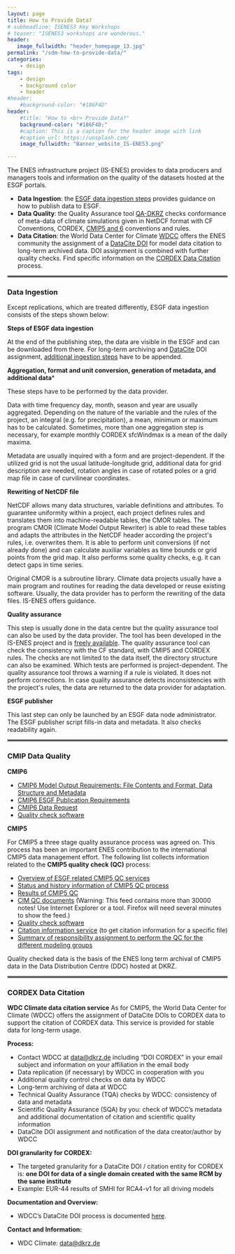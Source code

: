 ```yaml
---
layout: page
title: How to Provide Data?
# subheadline: ISENES3 Key Workshops
# teaser: "ISENES3 workshops are wonderous."
header:
   image_fullwidth: "header_homepage_13.jpg"
permalink: "/sdm-how-to-provide-data/"
categories:
    - design
tags:
    - design
    - background color
    - header
#header:
    #background-color: "#186F4D"
header:
    #title: "How to <br> Provide Data?"
    background-color: "#186F4D;"
    #caption: This is a caption for the header image with link
    #caption_url: https://unsplash.com/
    image_fullwidth: "Banner_website_IS-ENES3.png"

---
```


The ENES infrastructure project (IS-ENES) provides to data producers and managers tools and information on the quality of the datasets hosted at the ESGF portals.

- **Data Ingestion**: the [ESGF data ingestion steps](#dataingestion) provides guidance on how to publish data to ESGF.
- **Data Quality**: the Quality Assurance tool [QA-DKRZ](https://qa-dkrz.readthedocs.io/en/latest/) checks conformance of meta-data of climate simulations given in NetDCF format with CF Conventions, CORDEX, [CMIP5 and 6](#dataquality) conventions and rules.
- **Data Citation**: the World Data Center for Climate [WDCC](https://www.dkrz.de/daten-en/wdcc?set_language=en) offers the ENES community the assignment of a [DataCite DOI](https://datacite.org/) for model data citation to long-term archived data. DOI assignment is combined with further quality checks. Find specific information on the [CORDEX Data Citation](#datacitation) process.

<hr style="border:2px solid gray">

### <a name="dataingestion"></a>Data Ingestion


Except replications, which are treated differently, ESGF data ingestion consists of the steps shown below:

**Steps of ESGF data ingestion**

At the end of the publishing step, the data are visible in the ESGF and can be downloaded from there. For long-term archiving and [DataCite](https://datacite.org/) DOI assignment, [additional ingestion steps](https://is-enes3.github.io/IS-ENES-Website/sdm-how-to-provide-data/#datacitation) have to be appended.

**Aggregation, format and unit conversion, generation of metadata, and additional data***

These steps have to be performed by the data provider.

Data with time frequency day, month, season and year are usually aggregated. Depending on the nature of the variable and the rules of the project, an integral (e.g. for precipitation), a mean, minimum or maximum has to be calculated. Sometimes, more than one aggregation step is necessary, for example monthly CORDEX sfcWindmax is a mean of the daily maxima.

Metadata are usually inquired with a form and are project-dependent. If the utilized grid is not the usual latitude-longitude grid, additional data for grid description are needed, rotation angles in case of rotated poles or a grid map file in case of curvilinear coordinates.

**Rewriting of NetCDF file**

NetCDF allows many data structures, variable definitions and attributes. To guarantee uniformity within a project, each project defines rules and translates them into machine-readable tables, the CMOR tables. The program CMOR (Climate Model Output Rewriter) is able to read these tables and adapts the attributes in the NetCDF header according the project's rules, i.e. overwrites them. It is able to perform unit conversions (if not already done) and can calculate auxiliar variables as time bounds or grid points from the grid map. It also performs some quality checks, e.g. it can detect gaps in time series.

Original CMOR is a subroutine library. Climate data projects usually have a main program and routines for reading the data developed or reuse existing software. Usually, the data provider has to perform the rewriting of the data files. IS-ENES offers guidance.

**Quality assurance**

This step is usually done in the data centre but the quality assurance tool can also be used by the data provider. The tool has been developed in the IS-ENES project and is [freely available](https://qa-dkrz.readthedocs.io/en/latest/). The quality assurance tool can check the consistency with the CF standard, with CMIP5 and CORDEX rules. The checks are not limited to the data itself, the directory structure can also be examined. Which tests are performed is project-dependent. The quality assurance tool throws a warning if a rule is violated. It does not perform corrections. In case quality assurance detects inconsistencies with the project's rules, the data are returned to the data provider for adaptation.

**ESGF publisher**

This last step can only be launched by an ESGF data node administrator. The ESGF publisher script fills-in data and metadata. It also checks readability again.

<hr style="border:2px solid gray">

### <a name="dataquality"></a>CMIP Data Quality


**CMIP6**

- [CMIP6 Model Output Requirements: File Contents and Format, Data Structure and Metadata](https://docs.google.com/document/d/1os9rZ11U0ajY7F8FWtgU4B49KcB59aFlBVGfLC4ahXs/edit)
- [CMIP6 ESGF Publication Requirements](https://docs.google.com/document/d/1oFie37HV0cCpKrcOEVc_ATTAoeklm2zc3ZEfzCdWC4M/edit#heading=h.ssqo7vyqs8qz) 
- [CMIP6 Data Request]( https://wcrp-cmip.github.io/WGCM_Infrastructure_Panel/CMIP6/data_request.html)
- [Quality check software](https://qa-dkrz.readthedocs.io/en/latest/)

**CMIP5**

For CMIP5 a three stage quality assurance process was agreed on. This process has been an important ENES contribution to the international CMIP5 data management effort. The following list collects information related to the **CMIP5 quality check (QC)** process:

- [Overview of ESGF related CMIP5 QC services](https://redmine.dkrz.de/projects/cmip5-qc/wiki)
- [Status and history information of CMIP5 QC process](https://www.wdc-climate.de/WDCC/CMIP5/QCStatus.jsp)
- [Results of CMIP5 QC](https://www.wdc-climate.de/WDCC/CMIP5/QCResult.jsp)
- [CIM QC documents](https://www.wdc-climate.de/WDCC/CMIP5/feed/) (Warning: This feed contains more than 30000 notes! Use Internet Explorer or a tool. Firefox will need several minutes to show the feed.)
- [Quality check software](https://qa-dkrz.readthedocs.io/en/latest/)
- [Citation information service](https://www.wdc-climate.de/WDCC/CMIP5/Citation.jsp) (to get citation information for a specific file)
- [Summary of responsibility assignment to perform the QC for the different modeling groups](https://redmine.dkrz.de/projects/cmip5-qc/wiki/QC_L2_Responsibility)
 
Quality checked data is the basis of the ENES long term archival of CMIP5 data in the Data Distribution Centre (DDC) hosted at DKRZ.

<hr style="border:2px solid gray">

### <a name="datacitation"></a>CORDEX Data Citation


**WDC Climate data citation service**
As for CMIP5, the World Data Center for Climate (WDCC) offers the assignment of DataCite DOIs to CORDEX data to support the citation of CORDEX data. This service is provided for stable data for long-term usage.

**Process:**
- Contact WDCC at <data@dkrz.de> including “DOI CORDEX” in your email subject and information on your affiliation in the email body
- Data replication (if necessary) by WDCC in cooperation with you
- Additional quality control checks on data by WDCC
- Long-term archiving of data at WDCC
- Technical Quality Assurance (TQA) checks by WDCC: consistency of data and metadata
- Scientific Quality Assurance (SQA) by you: check of WDCC’s metadata and additional documentation of citation and scientific quality information
- DataCite DOI assignment and notification of the data creator/author by WDCC

**DOI granularity for CORDEX:**
- The targeted granularity for a DataCite DOI / citation entity for CORDEX is:
**one DOI for data of a single domain created with the same RCM by the same institute**
- Example: EUR-44 results of SMHI for RCA4-v1 for all driving models

**Documentation and Overview:**
- WDCC’s DataCite DOI process is documented [here](https://www.dkrz.de/daten-en/data-services/Datapublication).

**Contact and Information:**
- WDC Climate: <data@dkrz.de>
